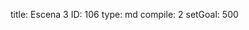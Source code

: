 title:          Escena 3
ID:             106
type:           md
compile:        2
setGoal:        500


